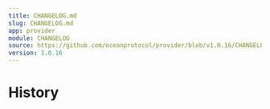 ```yaml
---
title: CHANGELOG.md
slug: CHANGELOG.md
app: provider
module: CHANGELOG
source: https://github.com/oceanprotocol/provider/blob/v1.0.16/CHANGELOG.md
version: 1.0.16
---
```

<!--
Copyright 2021 Ocean Protocol Foundation
SPDX-License-Identifier: Apache-2.0
-->
History
=======

